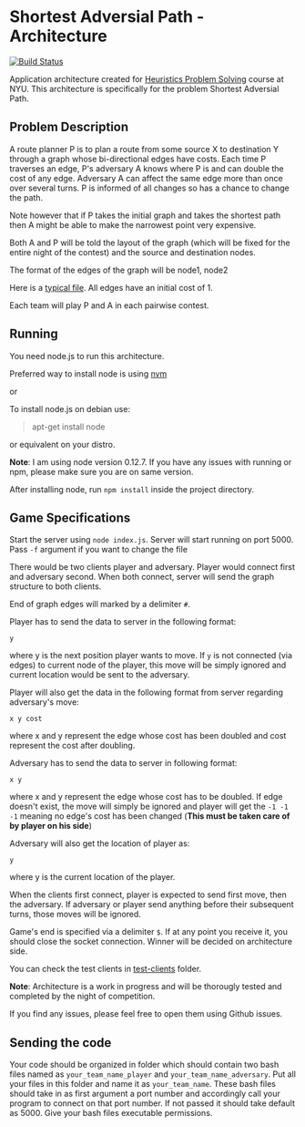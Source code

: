 # Shortest Adversial Path - Architecture

[![Build Status](https://travis-ci.org/apsdehal/Shortest-Adversial-Path-Architecture.svg?branch=master)](https://travis-ci.org/apsdehal/Shortest-Adversial-Path-Architecture)

Application architecture created for [Heuristics Problem Solving](http://cs.nyu.edu/courses/fall16/CSCI-GA.2965-001/) course at NYU. This architecture is specifically for the problem Shortest Adversial Path.

## Problem Description

A route planner P is to plan a route from some source X to destination Y through a graph whose bi-directional edges have costs. Each time P traverses an edge, P's adversary A knows where P is and can double the cost of any edge. Adversary A can affect the same edge more than once over several turns. P is informed of all changes so has a chance to change the path.

Note however that if P takes the initial graph and takes the shortest path then A might be able to make the narrowest point very expensive.

Both A and P will be told the layout of the graph (which will be fixed for the entire night of the contest) and the source and destination nodes.

The format of the edges of the graph will be
node1, node2

Here is a [typical file](advshort). All edges have an initial cost of 1.

Each team will play P and A in each pairwise contest.

## Running

You need node.js to run this architecture.

Preferred way to install node is using [nvm](https://github.com/creationix/nvm)

or

To install node.js on debian use:

> apt-get install node

or equivalent on your distro.

**Note**: I am using node version 0.12.7. If you have any issues with running or npm, please make sure you are on same version.


After installing node, run `npm install` inside the project directory.

## Game Specifications

Start the server using `node index.js`. Server will start running on port 5000. Pass `-f` argument if you want to change the file

There would be two clients player and adversary. Player would connect first and adversary second. When both connect, server will send the graph structure to both clients.

End of graph edges will marked by a delimiter `#`.

Player has to send the data to server in the following format:

`y`

where y is the next position player wants to move. If `y` is not connected (via edges) to current node of the player, this move will be simply ignored and current location would be sent to the adversary.

Player will also get the data in the following format from server regarding adversary's move:

`x y cost`

where x and y represent the edge whose cost has been doubled and cost represent the cost after doubling.

Adversary has to send the data to server in following format:

`x y`

where x and y represent the edge whose cost has to be doubled. If edge doesn't exist, the move will simply be ignored and player will get the `-1 -1 -1` meaning no edge's cost has been changed (**This must be taken care of by player on his side**)

Adversary will also get the location of player as:

`y`

where y is the current location of the player.

When the clients first connect, player is expected to send first move, then the adversary. If adversary or player send anything before their subsequent turns, those moves will be ignored.

Game's end is specified via a delimiter `$`. If at any point you receive it, you should close the socket connection. Winner will be decided on architecture side.

You can check the test clients in [test-clients](test-clients/) folder.

**Note**: Architecture is a work in progress and will be thorougly tested and completed by the night of competition.

If you find any issues, please feel free to open them using Github issues.

## Sending the code

Your code should be organized in folder which should contain two bash files named as `your_team_name_player` and `your_team_name_adversary`. Put all your files in this folder and name it as `your_team_name`. These bash files should take in as first argument a port number and accordingly call your program to connect on that port number. If not passed it should take default as 5000. Give your bash files executable permissions.
